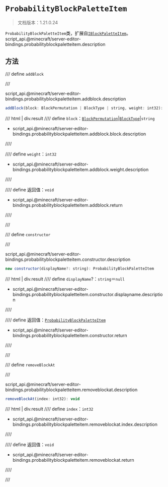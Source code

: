 # `ProbabilityBlockPaletteItem`

> 文档版本：1.21.0.24

`ProbabilityBlockPaletteItem`类，扩展自[`IBlockPaletteItem`](./iblockpaletteitem.md)。script_api.@minecraft/server-editor-bindings.probabilityblockpaletteitem.description

## 方法

/// define
`addBlock`


///

script_api.@minecraft/server-editor-bindings.probabilityblockpaletteitem.addblock.description

```js
addBlock(block: BlockPermutation | BlockType | string, weight: int32): void
```

/// html | div.result
//// define
`block`：[`BlockPermutation`](../../server/beta/blockpermutation.md)|[`BlockType`](../../server/beta/blocktype.md)|`string`

- script_api.@minecraft/server-editor-bindings.probabilityblockpaletteitem.addblock.block.description


////

//// define
`weight`：`int32`

- script_api.@minecraft/server-editor-bindings.probabilityblockpaletteitem.addblock.weight.description


////

//// define
返回值：`void`

- script_api.@minecraft/server-editor-bindings.probabilityblockpaletteitem.addblock.return


////

///


/// define
`constructor`


///

script_api.@minecraft/server-editor-bindings.probabilityblockpaletteitem.constructor.description

```js
new constructor(displayName?: string): ProbabilityBlockPaletteItem
```

/// html | div.result
//// define
`displayName`?：`string`＝`null`

- script_api.@minecraft/server-editor-bindings.probabilityblockpaletteitem.constructor.displayname.description


////

//// define
返回值：[`ProbabilityBlockPaletteItem`](./probabilityblockpaletteitem.md)

- script_api.@minecraft/server-editor-bindings.probabilityblockpaletteitem.constructor.return


////

///


/// define
`removeBlockAt`


///

script_api.@minecraft/server-editor-bindings.probabilityblockpaletteitem.removeblockat.description

```js
removeBlockAt(index: int32): void
```

/// html | div.result
//// define
`index`：`int32`

- script_api.@minecraft/server-editor-bindings.probabilityblockpaletteitem.removeblockat.index.description


////

//// define
返回值：`void`

- script_api.@minecraft/server-editor-bindings.probabilityblockpaletteitem.removeblockat.return


////

///

